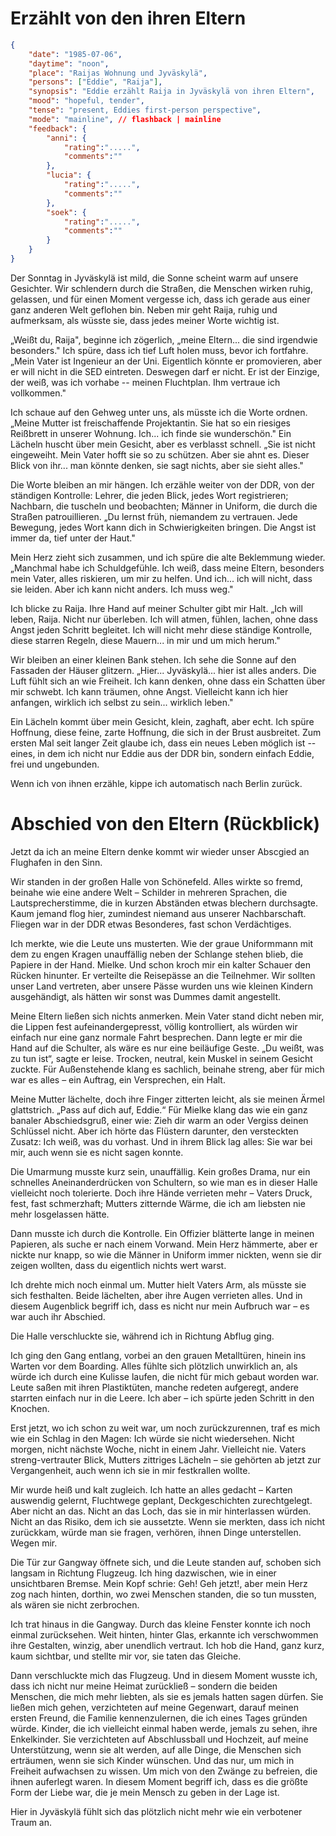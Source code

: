 # Erzählt von den ihren Eltern

```json
{
    "date": "1985-07-06",
    "daytime": "noon",
    "place": "Raijas Wohnung und Jyväskylä",
    "persons": ["Eddie", "Raija"],
    "synopsis": "Eddie erzählt Raija in Jyväskylä von ihren Eltern",
    "mood": "hopeful, tender",
    "tense": "present, Eddies first-person perspective",
    "mode": "mainline", // flashback | mainline
    "feedback": {
        "anni": {
            "rating":".....",
            "comments":""
        },
        "lucia": {
            "rating":".....",
            "comments":""
        },
        "soek": {
            "rating":".....",
            "comments":""
        }
    }
}
```

Der Sonntag in Jyväskylä ist mild, die Sonne scheint warm auf unsere
Gesichter. Wir schlendern durch die Straßen, die Menschen wirken ruhig,
gelassen, und für einen Moment vergesse ich, dass ich gerade aus einer
ganz anderen Welt geflohen bin. Neben mir geht Raija, ruhig und
aufmerksam, als wüsste sie, dass jedes meiner Worte wichtig ist.

„Weißt du, Raija", beginne ich zögerlich, „meine Eltern... die sind
irgendwie besonders." Ich spüre, dass ich tief Luft holen muss, bevor
ich fortfahre. „Mein Vater ist Ingenieur an der Uni. Eigentlich könnte
er promovieren, aber er will nicht in die SED eintreten. Deswegen darf
er nicht. Er ist der Einzige, der weiß, was ich vorhabe -- meinen
Fluchtplan. Ihm vertraue ich vollkommen."

Ich schaue auf den Gehweg unter uns, als müsste ich die Worte ordnen.
„Meine Mutter ist freischaffende Projektantin. Sie hat so ein riesiges
Reißbrett in unserer Wohnung. Ich... ich finde sie wunderschön." Ein
Lächeln huscht über mein Gesicht, aber es verblasst schnell. „Sie ist
nicht eingeweiht. Mein Vater hofft sie so zu schützen. Aber sie ahnt es.
Dieser Blick von ihr... man könnte denken, sie sagt nichts, aber sie
sieht alles."

Die Worte bleiben an mir hängen. Ich erzähle weiter von der DDR, von der
ständigen Kontrolle: Lehrer, die jeden Blick, jedes Wort registrieren;
Nachbarn, die tuscheln und beobachten; Männer in Uniform, die durch die
Straßen patrouillieren. „Du lernst früh, niemandem zu vertrauen. Jede
Bewegung, jedes Wort kann dich in Schwierigkeiten bringen. Die Angst ist
immer da, tief unter der Haut."

Mein Herz zieht sich zusammen, und ich spüre die alte Beklemmung wieder.
„Manchmal habe ich Schuldgefühle. Ich weiß, dass meine Eltern, besonders
mein Vater, alles riskieren, um mir zu helfen. Und ich... ich will
nicht, dass sie leiden. Aber ich kann nicht anders. Ich muss weg."

Ich blicke zu Raija. Ihre Hand auf meiner Schulter gibt mir Halt. „Ich
will leben, Raija. Nicht nur überleben. Ich will atmen, fühlen, lachen,
ohne dass Angst jeden Schritt begleitet. Ich will nicht mehr diese
ständige Kontrolle, diese starren Regeln, diese Mauern... in mir und um
mich herum."

Wir bleiben an einer kleinen Bank stehen. Ich sehe die Sonne auf den
Fassaden der Häuser glitzern. „Hier... Jyväskylä... hier ist alles
anders. Die Luft fühlt sich an wie Freiheit. Ich kann denken, ohne dass
ein Schatten über mir schwebt. Ich kann träumen, ohne Angst. Vielleicht
kann ich hier anfangen, wirklich ich selbst zu sein... wirklich leben."

Ein Lächeln kommt über mein Gesicht, klein, zaghaft, aber echt. Ich
spüre Hoffnung, diese feine, zarte Hoffnung, die sich in der Brust
ausbreitet. Zum ersten Mal seit langer Zeit glaube ich, dass ein neues
Leben möglich ist -- eines, in dem ich nicht nur Eddie aus der DDR bin,
sondern einfach Eddie, frei und ungebunden.

Wenn ich von ihnen erzähle, kippe ich automatisch nach Berlin zurück.

<!-- FLASHBACK BEGIN: 170_Abschied_von_den_Eltern.md -->
# Abschied von den Eltern (Rückblick)

Jetzt da ich an meine Eltern denke kommt wir wieder unser Abscgied an Flughafen in den Sinn.

Wir standen in der großen Halle von Schönefeld. Alles wirkte
so fremd, beinahe wie eine andere Welt – Schilder in mehreren Sprachen, die
Lautsprecherstimme, die in kurzen Abständen etwas blechern durchsagte.
Kaum jemand flog hier, zumindest niemand aus unserer Nachbarschaft. Fliegen war
in der DDR etwas Besonderes, fast schon Verdächtiges.

Ich merkte, wie die Leute uns musterten. Wie der graue Uniformmann mit dem zu
engen Kragen unauffällig neben der Schlange stehen blieb, die Papiere in der
Hand. Mielke. Und schon kroch mir ein kalter Schauer den Rücken hinunter. Er
verteilte die Reisepässe an die Teilnehmer. Wir sollten unser Land vertreten,
aber unsere Pässe wurden uns wie kleinen Kindern ausgehändigt, als hätten wir
sonst was Dummes damit angestellt.

Meine Eltern ließen sich nichts anmerken. Mein Vater stand dicht neben mir,
die Lippen fest aufeinandergepresst, völlig kontrolliert, als würden wir
einfach nur eine ganz normale Fahrt besprechen. Dann legte er mir die Hand auf
die Schulter, als wäre es nur eine beiläufige Geste. „Du weißt, was zu tun ist“,
sagte er leise. Trocken, neutral, kein Muskel in seinem Gesicht zuckte. Für
Außenstehende klang es sachlich, beinahe streng, aber für mich war es alles –
ein Auftrag, ein Versprechen, ein Halt.

Meine Mutter lächelte, doch ihre Finger zitterten leicht, als sie meinen Ärmel
glattstrich. „Pass auf dich auf, Eddie.“ Für Mielke klang das wie ein ganz
banaler Abschiedsgruß, einer wie: Zieh dir warm an oder Vergiss deinen Schlüssel
nicht. Aber ich hörte das Flüstern darunter, den versteckten Zusatz: Ich weiß,
was du vorhast. Und in ihrem Blick lag alles: Sie war bei mir, auch wenn sie es
nicht sagen konnte.

Die Umarmung musste kurz sein, unauffällig. Kein großes Drama, nur ein schnelles
Aneinanderdrücken von Schultern, so wie man es in dieser Halle vielleicht noch
tolerierte. Doch ihre Hände verrieten mehr – Vaters Druck, fest, fast
schmerzhaft; Mutters zitternde Wärme, die ich am liebsten nie mehr losgelassen
hätte.

Dann musste ich durch die Kontrolle. Ein Offizier blätterte lange in meinen
Papieren, als suche er nach einem Vorwand. Mein Herz hämmerte, aber er nickte
nur knapp, so wie die Männer in Uniform immer nickten, wenn sie dir zeigen
wollten, dass du eigentlich nichts wert warst.

Ich drehte mich noch einmal um. Mutter hielt Vaters Arm, als müsste sie sich
festhalten. Beide lächelten, aber ihre Augen verrieten alles. Und in diesem
Augenblick begriff ich, dass es nicht nur mein Aufbruch war – es war auch ihr
Abschied.

Die Halle verschluckte sie, während ich in Richtung Abflug ging.

Ich ging den Gang entlang, vorbei an den grauen Metalltüren, hinein ins Warten
vor dem Boarding. Alles fühlte sich plötzlich unwirklich an, als würde ich durch
eine Kulisse laufen, die nicht für mich gebaut worden war. Leute saßen mit ihren
Plastiktüten, manche redeten aufgeregt, andere starrten einfach nur in die
Leere. Ich aber – ich spürte jeden Schritt in den Knochen.

Erst jetzt, wo ich schon zu weit war, um noch zurückzurennen, traf es mich wie
ein Schlag in den Magen: Ich würde sie nicht wiedersehen. Nicht morgen, nicht
nächste Woche, nicht in einem Jahr. Vielleicht nie. Vaters streng-vertrauter
Blick, Mutters zittriges Lächeln – sie gehörten ab jetzt zur Vergangenheit, auch
wenn ich sie in mir festkrallen wollte.

Mir wurde heiß und kalt zugleich. Ich hatte an alles gedacht – Karten auswendig
gelernt, Fluchtwege geplant, Deckgeschichten zurechtgelegt. Aber nicht an das.
Nicht an das Loch, das sie in mir hinterlassen würden. Nicht an das Risiko, dem
ich sie aussetzte. Wenn sie merkten, dass ich nicht zurückkam, würde man sie
fragen, verhören, ihnen Dinge unterstellen. Wegen mir.

Die Tür zur Gangway öffnete sich, und die Leute standen auf, schoben sich
langsam  in Richtung Flugzeug. Ich hing dazwischen, wie in einer unsichtbaren
Bremse. Mein Kopf schrie: Geh! Geh jetzt!, aber mein Herz zog nach hinten,
dorthin, wo zwei Menschen standen, die so tun mussten, als wären sie nicht
zerbrochen.

Ich trat hinaus in die Gangway. Durch das kleine Fenster konnte ich noch einmal
zurücksehen. Weit hinten, hinter Glas, erkannte ich verschwommen ihre Gestalten,
winzig, aber unendlich vertraut. Ich hob die Hand, ganz kurz, kaum sichtbar, und
stellte mir vor, sie taten das Gleiche.

Dann verschluckte mich das Flugzeug. Und in diesem Moment wusste ich, dass ich
nicht nur meine Heimat zurückließ – sondern die beiden Menschen, die mich mehr
liebten, als sie es jemals hatten sagen dürfen. Sie ließen mich gehen,
verzichteten auf meine Gegenwart, darauf meinen ersten Freund, die Familie
kennenzulernen, die ich eines Tages gründen würde. Kinder, die ich vielleicht
einmal haben werde, jemals zu sehen, ihre Enkelkinder. Sie verzichteten auf
Abschlussball und Hochzeit, auf meine Unterstützung, wenn sie alt werden, auf
alle Dinge, die Menschen sich erträumen, wenn sie sich Kinder wünschen. Und das
nur, um mich in Freiheit aufwachsen zu wissen. Um mich von den Zwänge zu
befreien, die ihnen auferlegt waren. In diesem Moment begriff ich, dass es die
größte Form der Liebe war, die je mein Mensch zu geben in der Lage ist.
<!-- FLASHBACK END -->

Hier in Jyväskylä fühlt sich das plötzlich nicht mehr wie ein verbotener Traum an.

